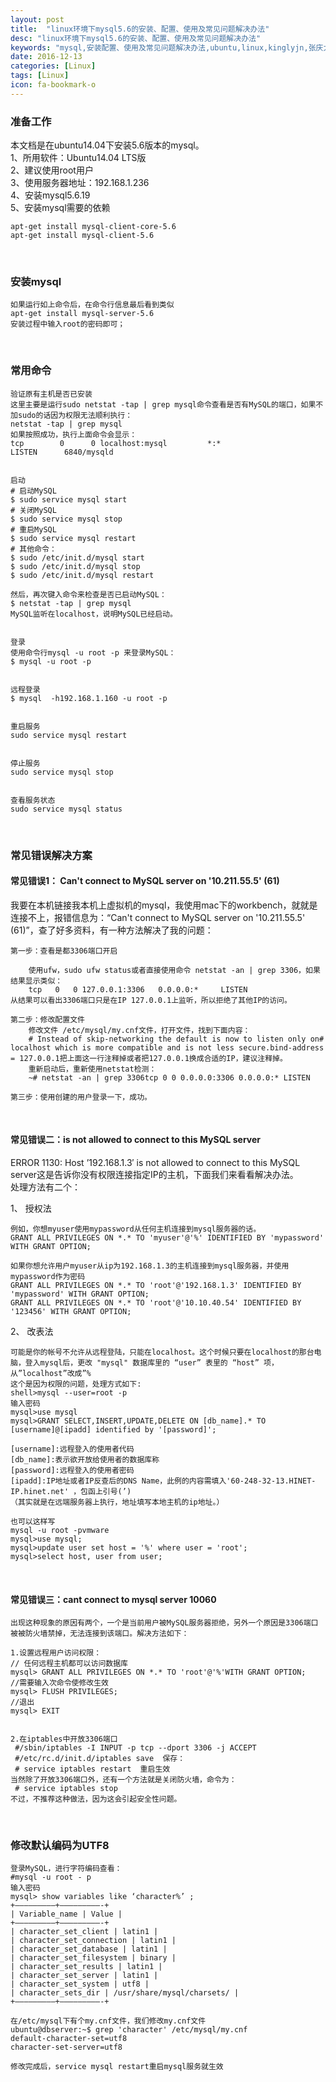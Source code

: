 ```yaml
---
layout: post
title:  "linux环境下mysql5.6的安装、配置、使用及常见问题解决办法"
desc: "linux环境下mysql5.6的安装、配置、使用及常见问题解决办法"
keywords: "mysql,安装配置、使用及常见问题解决办法,ubuntu,linux,kinglyjn,张庆力"
date: 2016-12-13
categories: [Linux]
tags: [Linux]
icon: fa-bookmark-o
---
```


### 准备工作

本文档是在ubuntu14.04下安装5.6版本的mysql。<br>
1、所用软件：Ubuntu14.04 LTS版<br>
2、建议使用root用户<br>
3、使用服务器地址：192.168.1.236<br>
4、安装mysql5.6.19<br>
5、安装mysql需要的依赖<br>

```shell
apt-get install mysql-client-core-5.6
apt-get install mysql-client-5.6
```
<br>

### 安装mysql

```shell
如果运行如上命令后，在命令行信息最后看到类似
apt-get install mysql-server-5.6
安装过程中输入root的密码即可；
```
<br>

### 常用命令

```shell
验证原有主机是否已安装
这里主要是运行sudo netstat -tap | grep mysql命令查看是否有MySQL的端口，如果不加sudo的话因为权限无法顺利执行：
netstat -tap | grep mysql
如果按照成功，执行上面命令会显示：
tcp        0      0 localhost:mysql         *:*                     LISTEN      6840/mysqld 


启动
# 启动MySQL
$ sudo service mysql start 
# 关闭MySQL
$ sudo service mysql stop
# 重启MySQL
$ sudo service mysql restart
# 其他命令：
$ sudo /etc/init.d/mysql start
$ sudo /etc/init.d/mysql stop
$ sudo /etc/init.d/mysql restart

然后，再次键入命令来检查是否已启动MySQL：
$ netstat -tap | grep mysql
MySQL监听在localhost，说明MySQL已经启动。


登录
使用命令行mysql -u root -p 来登录MySQL：
$ mysql -u root -p


远程登录
$ mysql  -h192.168.1.160 -u root -p


重启服务
sudo service mysql restart


停止服务
sudo service mysql stop


查看服务状态
sudo service mysql status
```
<br>

### 常见错误解决方案

#### 常见错误1： Can't connect to MySQL server on '10.211.55.5' (61)

我要在本机链接我本机上虚拟机的mysql，我使用mac下的workbench，就就是连接不上，报错信息为：“Can't connect to MySQL server on '10.211.55.5' (61)”，查了好多资料，有一种方法解决了我的问题：

```shell
第一步：查看是都3306端口开启

    使用ufw，sudo ufw status或者直接使用命令 netstat -an | grep 3306，如果结果显示类似：
    tcp   0   0 127.0.0.1:3306   0.0.0.0:*     LISTEN
从结果可以看出3306端口只是在IP 127.0.0.1上监听，所以拒绝了其他IP的访问。

第二步：修改配置文件
    修改文件 /etc/mysql/my.cnf文件，打开文件，找到下面内容：
    # Instead of skip-networking the default is now to listen only on# localhost which is more compatible and is not less secure.bind-address = 127.0.0.1把上面这一行注释掉或者把127.0.0.1换成合适的IP，建议注释掉。
    重新启动后，重新使用netstat检测：
    ~# netstat -an | grep 3306tcp 0 0 0.0.0.0:3306 0.0.0.0:* LISTEN

第三步：使用创建的用户登录一下，成功。
```
<br>

#### 常见错误二：is not allowed to connect to this MySQL server

ERROR 1130: Host ’192.168.1.3′ is not allowed to connect to this MySQL server这是告诉你没有权限连接指定IP的主机，下面我们来看看解决办法。<br>
处理方法有二个：<br>

1、 授权法<br>

```shell
例如，你想myuser使用mypassword从任何主机连接到mysql服务器的话。
GRANT ALL PRIVILEGES ON *.* TO 'myuser'@'%' IDENTIFIED BY 'mypassword' WITH GRANT OPTION;

如果你想允许用户myuser从ip为192.168.1.3的主机连接到mysql服务器，并使用mypassword作为密码
GRANT ALL PRIVILEGES ON *.* TO 'root'@'192.168.1.3' IDENTIFIED BY 'mypassword' WITH GRANT OPTION;
GRANT ALL PRIVILEGES ON *.* TO 'root'@'10.10.40.54' IDENTIFIED BY '123456' WITH GRANT OPTION;
```

2、 改表法<br>

```shell
可能是你的帐号不允许从远程登陆，只能在localhost。这个时候只要在localhost的那台电脑，登入mysql后，更改 "mysql" 数据库里的 “user” 表里的 “host” 项，从”localhost”改成”%
这个是因为权限的问题，处理方式如下:
shell>mysql --user=root -p
输入密码
mysql>use mysql
mysql>GRANT SELECT,INSERT,UPDATE,DELETE ON [db_name].* TO [username]@[ipadd] identified by '[password]';

[username]:远程登入的使用者代码
[db_name]:表示欲开放给使用者的数据库称
[password]:远程登入的使用者密码
[ipadd]:IP地址或者IP反查后的DNS Name，此例的内容需填入'60-248-32-13.HINET-IP.hinet.net' ，包函上引号(’)
（其实就是在远端服务器上执行，地址填写本地主机的ip地址。）

也可以这样写
mysql -u root -pvmware
mysql>use mysql;
mysql>update user set host = '%' where user = 'root';
mysql>select host, user from user;
```
<br>


#### 常见错误三：cant connect to mysql server 10060

```shell
出现这种现象的原因有两个，一个是当前用户被MySQL服务器拒绝，另外一个原因是3306端口被被防火墙禁掉，无法连接到该端口。解决方法如下：

1.设置远程用户访问权限：
// 任何远程主机都可以访问数据库  
mysql> GRANT ALL PRIVILEGES ON *.* TO 'root'@'%'WITH GRANT OPTION;     
//需要输入次命令使修改生效
mysql> FLUSH PRIVILEGES;      
//退出
mysql> EXIT


2.在iptables中开放3306端口
 #/sbin/iptables -I INPUT -p tcp --dport 3306 -j ACCEPT
 #/etc/rc.d/init.d/iptables save  保存：
 # service iptables restart  重启生效
当然除了开放3306端口外，还有一个方法就是关闭防火墙，命令为：
 # service iptables stop  
不过，不推荐这种做法，因为这会引起安全性问题。     
```
<br>


### 修改默认编码为UTF8

```
登录MySQL，进行字符编码查看：
#mysql -u root - p
输入密码
mysql> show variables like ‘character%’ ;  
+————————–+—————————-+ 
| Variable_name | Value | 
+————————–+—————————-+ 
| character_set_client | latin1 | 
| character_set_connection | latin1 | 
| character_set_database | latin1 | 
| character_set_filesystem | binary | 
| character_set_results | latin1 | 
| character_set_server | latin1 | 
| character_set_system | utf8 | 
| character_sets_dir | /usr/share/mysql/charsets/ | 
+————————–+—————————-+ 

在/etc/mysql下有个my.cnf文件，我们修改my.cnf文件
ubuntu@dbserver:~$ grep 'character' /etc/mysql/my.cnf 
default-character-set=utf8
character-set-server=utf8

修改完成后，service mysql restart重启mysql服务就生效
```





